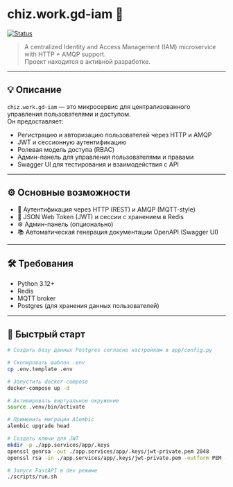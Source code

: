 # chiz.work.gd-iam 🔐

[![Status](https://img.shields.io/badge/status-in%20development-yellow)](#)

> A centralized Identity and Access Management (IAM) microservice with HTTP + AMQP support.  
> Проект находится в активной разработке.

---

## 💡 Описание

`chiz.work.gd-iam` — это микросервис для централизованного управления пользователями и доступом.  
Он предоставляет:

- Регистрацию и авторизацию пользователей через HTTP и AMQP  
- JWT и сессионную аутентификацию  
- Ролевая модель доступа (RBAC)  
- Админ-панель для управления пользователями и правами  
- Swagger UI для тестирования и взаимодействия с API  

---

## ⚙️ Основные возможности

- 🔐 Аутентификация через HTTP (REST) и AMQP (MQTT-style)  
- 🧾 JSON Web Token (JWT) и сессии с хранением в Redis  
- ⚙️ Админ-панель (опционально)  
- 📚 Автоматическая генерация документации OpenAPI (Swagger UI)  

---

## 🛠 Требования

- Python 3.12+  
- Redis  
- MQTT broker  
- Postgres (для хранения данных пользователей)  

---

## 🚀 Быстрый старт

```bash
# Создать базу данных Postgres согласно настройкам в app/config.py

# Скопировать шаблон .env
cp .env.template .env

# Запустить docker-compose
docker-compose up -d

# Активировать виртуальное окружение
source .venv/bin/activate

# Применить миграции Alembic
alembic upgrade head

# Создать ключи для JWT
mkdir -p ./app.services/app/.keys
openssl genrsa -out ./app.services/app/.keys/jwt-private.pem 2048
openssl rsa -in ./app.services/app/.keys/jwt-private.pem -outform PEM -pubout -out ./app.services/app/.keys/jwt-public.pem

# Запуск FastAPI в dev режиме
./scripts/run.sh

